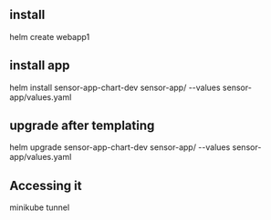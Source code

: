 ## install
helm create webapp1

## install app
helm install sensor-app-chart-dev sensor-app/ --values sensor-app/values.yaml

## upgrade after templating
helm upgrade sensor-app-chart-dev sensor-app/ --values sensor-app/values.yaml

## Accessing it
minikube tunnel